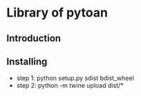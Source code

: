 #  Library of pytoan

## Introduction

## Installing
 - step 1: python setup.py sdist bdist_wheel
 - step 2: python -m twine upload dist/* 